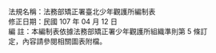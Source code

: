 法規名稱：法務部矯正署臺北少年觀護所編制表  
修正日期：民國 107 年 04 月 12 日  
編 註：本編制表依據法務部矯正署少年觀護所組織準則第 5 條訂  
定，內容請參閱相關圖表附檔。  


